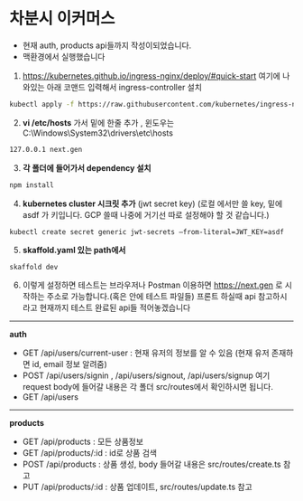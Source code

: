 # 차분시 이커머스

- 현재 auth, products api들까지 작성이되었습니다.
- 맥환경에서 실행했습니다

1. https://kubernetes.github.io/ingress-nginx/deploy/#quick-start 여기에 나와있는 아래 코맨드 입력해서 ingress-controller 설치

```bash
kubectl apply -f https://raw.githubusercontent.com/kubernetes/ingress-nginx/controller-v1.0.5/deploy/static/provider/cloud/deploy.yaml
```

2. **vi /etc/hosts** 가서 밑에 한줄 추가 , 윈도우는 C:\Windows\System32\drivers\etc\hosts

```bash
127.0.0.1 next.gen
```

3. **각 폴더에 들어가서 dependency 설치**

```bash
npm install
```

4. **kubernetes cluster 시크릿 추가** (jwt secret key) (로컬 에서만 쓸 key, 밑에 asdf 가 키입니다. GCP 쓸때 나중에 거기선 따로 설정해야 할 것 같습니다.)

```
kubectl create secret generic jwt-secrets —from-literal=JWT_KEY=asdf
```

5. **skaffold.yaml 있는 path에서**

```bash
skaffold dev
```

6. 이렇게 설정하면 테스트는 브라우저나 Postman 이용하면 https://next.gen 로 시작하는 주소로 가능합니다.(혹은 안에 테스트 파일들) 프론트 하실때 api 참고하시라고 현재까지 테스트 완료된 api들 적어놓겠습니다

---

**auth**

- GET /api/users/current-user : 현재 유저의 정보를 알 수 있음 (현재 유저 존재하면 id, email 정보 알려줌)
- POST /api/users/signin , /api/users/signout, /api/users/signup 여기 request body에 들어갈 내용은 각 폴더 src/routes에서 확인하시면 됩니다.
- GET /api/users

---

**products**

- GET /api/products : 모든 상품정보
- GET /api/products/:id : id로 상품 검색
- POST /api/products : 상품 생성, body 들어갈 내용은 src/routes/create.ts 참고
- PUT /api/products/:id : 상품 업데이트, src/routes/update.ts 참고
